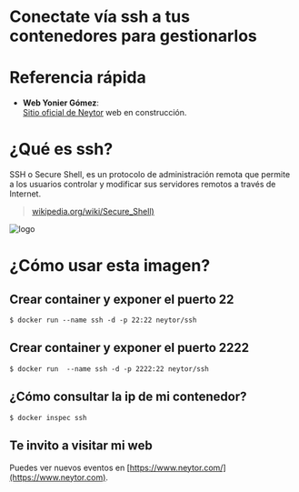 Conectate vía ssh a tus contenedores para gestionarlos
======================================================

# Referencia rápida

-	**Web Yonier Gómez**:  
	[Sitio oficial de Neytor](https://www.neytor.com/) web en construcción.
  
# ¿Qué es  ssh?

SSH o Secure Shell, es un protocolo de administración remota que permite a los usuarios controlar y modificar sus servidores remotos a través de Internet. 

> [wikipedia.org/wiki/Secure_Shell)](https://es.wikipedia.org/wiki/Secure_Shell)

![logo](https://miro.medium.com/max/544/0*mqE9-fHbs78SweX_.png)


# ¿Cómo usar esta imagen?

## Crear container y exponer el puerto 22

```console
$ docker run --name ssh -d -p 22:22 neytor/ssh
```
## Crear container y exponer el puerto 2222

```console
$ docker run  --name ssh -d -p 2222:22 neytor/ssh
```
## ¿Cómo consultar la ip de mi contenedor?

```console
$ docker inspec ssh
```

## Te invito a visitar mi web
Puedes ver nuevos eventos en [https://www.neytor.com/](https://www.neytor.com).

